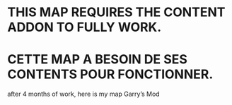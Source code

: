 # THIS MAP REQUIRES THE CONTENT ADDON TO FULLY WORK.
# CETTE MAP A BESOIN DE SES CONTENTS POUR FONCTIONNER.

after 4 months of work, here is my map Garry’s Mod 
